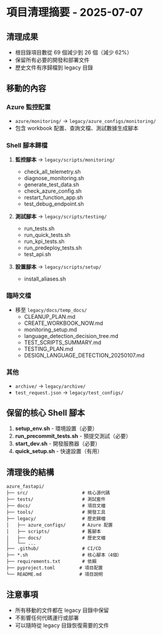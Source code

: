 # 項目清理摘要 - 2025-07-07

## 清理成果
- 根目錄項目數從 69 個減少到 26 個（減少 62%）
- 保留所有必要的開發和部署文件
- 歷史文件有序歸檔到 legacy 目錄

## 移動的內容

### Azure 監控配置
- `azure/monitoring/` → `legacy/azure_configs/monitoring/`
- 包含 workbook 配置、查詢文檔、測試數據生成腳本

### Shell 腳本歸檔
1. **監控腳本** → `legacy/scripts/monitoring/`
   - check_all_telemetry.sh
   - diagnose_monitoring.sh
   - generate_test_data.sh
   - check_azure_config.sh
   - restart_function_app.sh
   - test_debug_endpoint.sh

2. **測試腳本** → `legacy/scripts/testing/`
   - run_tests.sh
   - run_quick_tests.sh
   - run_kpi_tests.sh
   - run_predeploy_tests.sh
   - test_api.sh

3. **設置腳本** → `legacy/scripts/setup/`
   - install_aliases.sh

### 臨時文檔
- 移至 `legacy/docs/temp_docs/`
  - CLEANUP_PLAN.md
  - CREATE_WORKBOOK_NOW.md
  - monitoring_setup.md
  - language_detection_decision_tree.md
  - TEST_SCRIPTS_SUMMARY.md
  - TESTING_PLAN.md
  - DESIGN_LANGUAGE_DETECTION_20250107.md

### 其他
- `archive/` → `legacy/archive/`
- `test_request.json` → `legacy/test_configs/`

## 保留的核心 Shell 腳本
1. **setup_env.sh** - 環境設置（必要）
2. **run_precommit_tests.sh** - 預提交測試（必要）
3. **start_dev.sh** - 開發服務器（必要）
4. **quick_setup.sh** - 快速設置（有用）

## 清理後的結構
```
azure_fastapi/
├── src/                    # 核心源代碼
├── tests/                  # 測試套件
├── docs/                   # 項目文檔
├── tools/                  # 開發工具
├── legacy/                 # 歷史歸檔
│   ├── azure_configs/      # Azure 配置
│   ├── scripts/            # 舊腳本
│   ├── docs/               # 歷史文檔
│   └── ...
├── .github/                # CI/CD
├── *.sh                    # 核心腳本（4個）
├── requirements.txt        # 依賴
├── pyproject.toml         # 項目配置
└── README.md              # 項目說明
```

## 注意事項
- 所有移動的文件都在 legacy 目錄中保留
- 不影響任何代碼運行或部署
- 可以隨時從 legacy 目錄恢復需要的文件